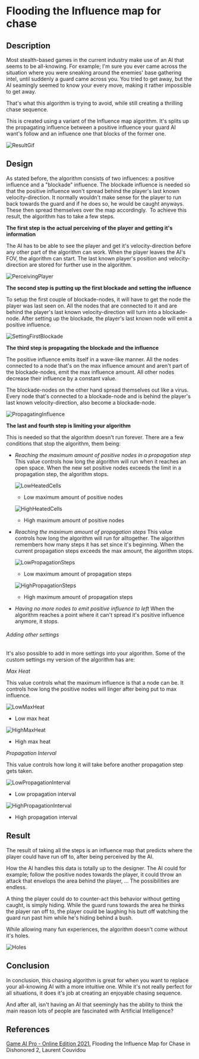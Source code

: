 # Flooding the Influence map for chase

## Description

Most stealth-based games in the current industry make use of an AI that seems to be all-knowing.
For example; I'm sure you ever came across the situation where you were sneaking around the enemies' base gathering intel,
until suddenly a guard came across you. You tried to get away, but the AI seamingly seemed to know your every move, making it rather impossible to get away.

That's what this algorithm is trying to avoid, while still creating a thrilling chase sequence.

This is created using a variant of the Influence map algorithm.
It's splits up the propagating influence between a positive influence your guard AI want's follow
and an influence one that blocks of the former one.

![ResultGif](https://github.com/RenzoDP/Gameplay-Programming-Research/blob/AddingGifsToReadMe/Gifs/Result.gif)

## Design

As stated before, the algorithm consists of two influences: a positive influence and a "blockade" influence.
The blockade influence is needed so that the positive influence won't spread behind the player's last known velocity-direction.
It normally wouldn't make sense for the player to run back towards the guard and if he does so, he would be caught anyways.
These then spread themselves over the map accordingly. 
To achieve this result, the algorithm has to take a few steps.


**The first step is the actual perceiving of the player and getting it's information**

The AI has to be able to see the player and get it's velocity-direction before any other part of the algorithm can work.
When the player leaves the AI's FOV, the algorithm can start.
The last known player's position and velocity-direction are stored for further use in the algorithm.

![PerceivingPlayer](https://github.com/RenzoDP/Gameplay-Programming-Research/blob/AddingGifsToReadMe/Gifs/Vision.png)

**The second step is putting up the first blockade and setting the influence**

To setup the first couple of blockade-nodes, it will have to get the node the player was last seen on.
All the nodes that are connected to it and are behind the player's last known velocity-direction will turn into a blockade-node.
After setting up the blockade, the player's last known node will emit a positive influence.

![SettingFirstBlockade](https://github.com/RenzoDP/Gameplay-Programming-Research/blob/AddingGifsToReadMe/Gifs/SetBlockade.png)

**The third step is propagating the blockade and the influence**

The positive influence emits itself in a wave-like manner.
All the nodes connected to a node that's on the max influence amount and aren't part of the blockade-nodes, emit the max influence amount.
All other nodes decrease their influence by a constant value.

The blockade-nodes on the other hand spread themselves out like a virus.
Every node that's connected to a blockade-node and is behind the player's last known velocity-direction, also become a blockade-node.

![PropagatingInfluence](https://github.com/RenzoDP/Gameplay-Programming-Research/blob/AddingGifsToReadMe/Gifs/InfluencePropagation.gif)

**The last and fourth step is limiting your algorithm**

This is needed so that the algorithm doesn't run forever.
There are a few conditions that stop the algorithm, them being:

- *Reaching the maximum amount of positive nodes in a propagation step*
This value controls how long the algorithm will run when it reaches an open space.
When the new set positive nodes exceeds the limit in a propagation step, the algorithm stops.

   ![LowHeatedCells](https://github.com/RenzoDP/Gameplay-Programming-Research/blob/AddingGifsToReadMe/Gifs/LowHeatedCells.gif)
  - Low maximum amount of positive nodes

   ![HighHeatedCells](https://github.com/RenzoDP/Gameplay-Programming-Research/blob/AddingGifsToReadMe/Gifs/HighHeatedCells.gif)
  - High maximum amount of positive nodes



* *Reaching the maximum amount of propagation steps*
This value controls how long the algorithm will run for alltogether.
The algorithm remembers how many steps it has set since it's beginning.
When the current propagation steps exceeds the max amount, the algorithm stops.

   ![LowPropagationSteps](https://github.com/RenzoDP/Gameplay-Programming-Research/blob/AddingGifsToReadMe/Gifs/LowPropagationSteps.gif)
  - Low maximum amount of propagation steps

   ![HighPropagationSteps](https://github.com/RenzoDP/Gameplay-Programming-Research/blob/AddingGifsToReadMe/Gifs/HighPropagationSteps.gif)
  - High maximum amount of propagation steps



+ *Having no more nodes to emit positive influence to left*
When the algorithm reaches a point where it can't spread it's positive influence anymore, it stops.


######  Adding other settings

It's also possible to add in more settings into your algorithm.
Some of the custom settings my version of the algorithm has are:


*Max Heat*

This value controls what the maximum influence is that a node can be.
It controls how long the positive nodes will linger after being put to max influence.

   ![LowMaxHeat](https://github.com/RenzoDP/Gameplay-Programming-Research/blob/AddingGifsToReadMe/Gifs/LowHeat.gif)
   - Low max heat
   
   ![HighMaxHeat](https://github.com/RenzoDP/Gameplay-Programming-Research/blob/AddingGifsToReadMe/Gifs/HighHeat.gif)
   - High max heat


*Propagation Interval*

This value controls how long it will take before another propagation step gets taken.

   ![LowPropagationInterval](https://github.com/RenzoDP/Gameplay-Programming-Research/blob/AddingGifsToReadMe/Gifs/LowPropagationInterval.gif)
   - Low propagation interval

   ![HighPropagationInterval](https://github.com/RenzoDP/Gameplay-Programming-Research/blob/AddingGifsToReadMe/Gifs/HighPropagationInterval.gif)
   - High propagation interval

## Result

The result of taking all the steps is an influence map that predicts where the player could have run off to,
after being perceived by the AI.

How the AI handles this data is totally up to the designer.
The AI could for example; follow the positive nodes towards the player,
it could throw an attack that envelops the area behind the player, ...
The possibilities are endless.

A thing the player could do to counter-act this behavior without getting caught, is simply hiding.
While the guard runs towards the area he thinks the player ran off to,
the player could be laughing his butt off watching the guard run past him while he's hiding behind a bush.

While allowing many fun experiences, the algorithm doesn't come without it's holes.

![Holes](https://github.com/RenzoDP/Gameplay-Programming-Research/blob/AddingGifsToReadMe/Gifs/Holes.gif)

## Conclusion

In conclusion, this chasing algorithm is great for when you want to replace your all-knowing AI with a more intuitive one.
While it's not really perfect for all situations, it does it's job at creating an enjoyable chasing sequence.

And after all, isn't having an AI that seemingly has the ability to think the main reason lots of people are fascinated with Artificial Intelligence?


## References

[Game AI Pro - Online Edition 2021.](http://www.gameaipro.com/) Flooding the Influence Map for Chase in Dishonored 2, Laurent Couvidou
